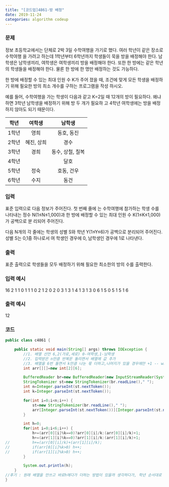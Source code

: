 ```yaml
---
title: "[코드업]4861-방 배정"
date: 2019-11-24
categories: algorithm codeup
---
```

### 문제
정보 초등학교에서는 단체로 2박 3일 수학여행을 가기로 했다. 여러 학년이 같은 장소로 수학여행 을 가려고 하는데 1학년부터 6학년까지 학생들이 묵을 방을 배정해야 한다. 남학생은 남학생끼리, 여학생은 여학생끼리 방을 배정해야 한다. 또한 한 방에는 같은 학년의 학생들을 배정해야 한다. 물론 한 방에 한 명만 배정하는 것도 가능하다.

한 방에 배정할 수 있는 최대 인원 수 K가 주어 졌을 때, 조건에 맞게 모든 학생을 배정하기 위해 필요한 방의 최소 개수를 구하는 프로그램을 작성 하시오.

예를 들어, 수학여행을 가는 학생이 다음과 같고 K=2일 때 12개의 방이 필요하다. 왜냐하면 3학년 남학생을 배정하기 위해 방 두 개가 필요하 고 4학년 여학생에는 방을 배정하지 않아도 되기 때문이다.

|학년|여학생|남학생|
|:---:|:---:|:---:|
|1학년| 영희| 동호, 동진|
|2학년|혜진, 상희| 경수|
|3학년|경희|동수, 상철, 칠복|
|4학년|	 |달호|
|5학년|정숙|호동, 건우|
|6학년|수지|동건|

### 입력
표준 입력으로 다음 정보가 주어진다. 첫 번째 줄에 는 수학여행에 참가하는 학생 수를 나타내는 정수 N(1≤N≤1,000)과 한 방에 배정할 수 있는 최대 인원 수 K(1≤K≤1,000)가 공백으로 분 리되어 주어진다.

다음 N개의 각 줄에는 학생의 성별 S와 학년 Y(1≤Y≤6)가 공백으로 분리되어 주어진다. 성별 S는 0,1중 하나로서 여 학생인 경우에 0, 남학생인 경우에 1로 나타낸다.

### 출력
표준 출력으로 학생들을 모두 배정하기 위해 필요한 최소한의 방의 수를 출력한다.

### 입력 예시
16 2
1 1
0 1
1 1
0 2
1 2
0 2
0 3
1 3
1 4
1 3
1 3
0 6
1 5
0 5
1 5
1 6

### 출력 예시
12

### 코드
```java
public class c4861 {

	public static void main(String[] args) throws IOException {
		//1. 배열 선언 6,2(가로,세로) 0-여학생,1-남학생
		//2. 입력받은 n만큼 반복문 돌리면서 배열에 값 추가
		//3. 배열을 6번 돌면서 k만큼 나눈 몫 더하고,나머지가 있을 경우에만 +1 -- why:최대들어갈 방의 수를 출력해야함으로
		int arr[][]=new int[2][6];

		BufferedReader br=new BufferedReader(new InputStreamReader(System.in));
		StringTokenizer st=new StringTokenizer(br.readLine()," ");
		int n=Integer.parseInt(st.nextToken());
		int k=Integer.parseInt(st.nextToken());

		for(int i=0;i<n;i++) {
			st=new StringTokenizer(br.readLine()," ");
			arr[Integer.parseInt(st.nextToken())][Integer.parseInt(st.nextToken())-1]++;
		}

		int h=0;
		for(int i=0;i<6;i++) {
			h+=(arr[0][i]%k==0)?arr[0][i]/k:(arr[0][i]/k)+1;
			h+=(arr[1][i]%k==0)?arr[1][i]/k:(arr[1][i]/k)+1;
//			h+=(arr[0][i]/k)+(arr[1][i]/k);
//			if(arr[0][i]%k>0) h++;
//			if(arr[1][i]%k>0) h++;
		}

		System.out.println(h);
	}
//후기 : 원래 배열을 안쓰고 바로h에다가 더하는 방법이 있을까 생각하다가, 학년 순서대로 받지 않기 때문에 배열이 필요한걸 느낌
}
```
